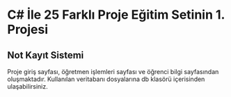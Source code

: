 # C# İle 25 Farklı Proje Eğitim Setinin 1. Projesi

## Not Kayıt Sistemi
 Proje giriş sayfası, öğretmen işlemleri sayfası ve öğrenci bilgi sayfasından oluşmaktadır. Kullanılan veritabanı dosyalarına db klasörü içerisinden ulaşabilirsiniz.